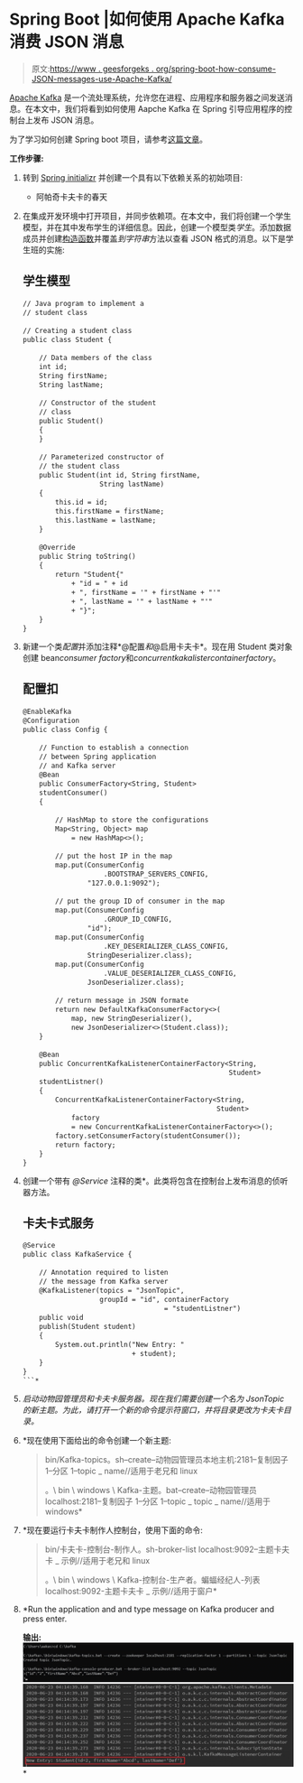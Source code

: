 # Spring Boot |如何使用 Apache Kafka 消费 JSON 消息

> 原文:[https://www . geesforgeks . org/spring-boot-how-consume-JSON-messages-use-Apache-Kafka/](https://www.geeksforgeeks.org/spring-boot-how-to-consume-json-messages-using-apache-kafka/)

[Apache Kafka](https://www.geeksforgeeks.org/Aapche-Kafka/) 是一个流处理系统，允许您在进程、应用程序和服务器之间发送消息。在本文中，我们将看到如何使用 Aapche Kafka 在 Spring 引导应用程序的控制台上发布 JSON 消息。

为了学习如何创建 Spring boot 项目，请参考[这篇文章](https://www.geeksforgeeks.org/how-to-create-a-basic-application-in-java-Spring-boot/?ref=rp)。

**工作步骤:**

1.  转到 [Spring initializr](https://start.Spring.io/) 并创建一个具有以下依赖关系的初始项目:
    *   阿帕奇卡夫卡的春天
2.  在集成开发环境中打开项目，并同步依赖项。在本文中，我们将创建一个学生模型，并在其中发布学生的详细信息。因此，创建一个模型类*学生*。添加数据成员并创建[构造函数](https://www.geeksforgeeks.org/constructors-in-java/)并覆盖*到字符串*方法以查看 JSON 格式的消息。以下是学生班的实施:

    ## 学生模型

    ```
    // Java program to implement a
    // student class

    // Creating a student class
    public class Student {

        // Data members of the class
        int id;
        String firstName;
        String lastName;

        // Constructor of the student
        // class
        public Student()
        {
        }

        // Parameterized constructor of
        // the student class
        public Student(int id, String firstName,
                       String lastName)
        {
            this.id = id;
            this.firstName = firstName;
            this.lastName = lastName;
        }

        @Override
        public String toString()
        {
            return "Student{"
                + "id = " + id
                + ", firstName = '" + firstName + "'"
                + ", lastName = '" + lastName + "'"
                + "}";
        }
    }
    ```

3.  新建一个类*配置*并添加注释*@配置*和*@启用卡夫卡*。现在用 Student 类对象创建 bean*consumer factory*和*concurrentkakalistercontainerfactory*。

    ## 配置扣

    ```
    @EnableKafka
    @Configuration
    public class Config {

        // Function to establish a connection
        // between Spring application
        // and Kafka server
        @Bean
        public ConsumerFactory<String, Student>
        studentConsumer()
        {

            // HashMap to store the configurations
            Map<String, Object> map
                = new HashMap<>();

            // put the host IP in the map
            map.put(ConsumerConfig
                        .BOOTSTRAP_SERVERS_CONFIG,
                    "127.0.0.1:9092");

            // put the group ID of consumer in the map
            map.put(ConsumerConfig
                        .GROUP_ID_CONFIG,
                    "id");
            map.put(ConsumerConfig
                        .KEY_DESERIALIZER_CLASS_CONFIG,
                    StringDeserializer.class);
            map.put(ConsumerConfig
                        .VALUE_DESERIALIZER_CLASS_CONFIG,
                    JsonDeserializer.class);

            // return message in JSON formate
            return new DefaultKafkaConsumerFactory<>(
                map, new StringDeserializer(),
                new JsonDeserializer<>(Student.class));
        }

        @Bean
        public ConcurrentKafkaListenerContainerFactory<String,
                                                       Student>
        studentListner()
        {
            ConcurrentKafkaListenerContainerFactory<String,
                                                    Student>
                factory
                = new ConcurrentKafkaListenerContainerFactory<>();
            factory.setConsumerFactory(studentConsumer());
            return factory;
        }
    }
    ```

4.  创建一个带有 *@Service* 注释的类*。此类将包含在控制台上发布消息的侦听器方法。

    ## 卡夫卡式服务

    ```
    @Service
    public class KafkaService {

        // Annotation required to listen
        // the message from Kafka server
        @KafkaListener(topics = "JsonTopic",
                       groupId = "id", containerFactory
                                       = "studentListner")
        public void
        publish(Student student)
        {
            System.out.println("New Entry: "
                               + student);
        }
    }
    ```* 
5.  *启动动物园管理员和卡夫卡服务器。现在我们需要创建一个名为 *JsonTopic* 的新主题。为此，请打开一个新的命令提示符窗口，并将目录更改为卡夫卡目录。*
6.  *现在使用下面给出的命令创建一个新主题:

    > bin/Kafka-topics。sh–create–动物园管理员本地主机:2181–复制因子 1–分区 1–topic _ name//适用于老兄和 linux
    > 
    > 。\ bin \ windows \ Kafka-主题。bat–create–动物园管理员 localhost:2181–复制因子 1–分区 1–topic _ topic _ name//适用于 windows* 
7.  *现在要运行卡夫卡制作人控制台，使用下面的命令:

    > bin/卡夫卡-控制台-制作人。sh-broker-list localhost:9092–主题卡夫卡 _ 示例//适用于老兄和 linux
    > 
    > 。\ bin \ windows \ Kafka-控制台-生产者。蝙蝠经纪人-列表 localhost:9092-主题卡夫卡 _ 示例//适用于窗户* 
8.  *Run the application and and type message on Kafka producer and press enter.

    **输出:**
    ![](img/3197e46f0dad9d8dec114f9ba8b0a095.png)
    ![](img/2bd8b982982f3db0d11ddb82cfa2781c.png)*